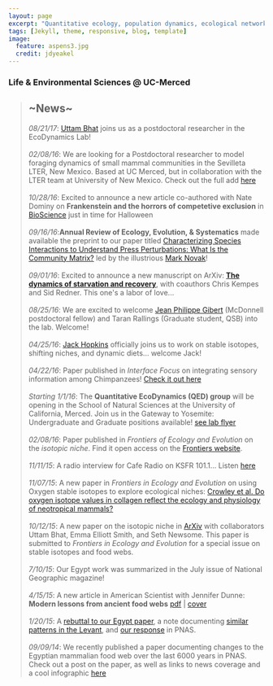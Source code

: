 ```yaml
---
layout: page
excerpt: "Quantitative ecology, population dynamics, ecological networks"
tags: [Jekyll, theme, responsive, blog, template]
image:
  feature: aspens3.jpg
  credit: jdyeakel
---
```


<!-- <span style="font-size:1em;">School of Natural Sciences @ UC-Merced</span> --> 

### Life & Environmental Sciences @ UC-Merced

> ## ~News~  
> *08/21/17*: [Uttam Bhat](https://scholar.google.com/citations?user=8AVQ7NgAAAAJ&hl=en) joins us as a postdoctoral researcher in the EcoDynamics Lab!
> <br>  
> *02/08/16*: We are looking for a Postdoctoral researcher to model foraging dynamics of small mammal communities in the Sevilleta LTER, New Mexico. Based at UC Merced, but in collaboration with the LTER team at University of New Mexico. Check out the full add [here](http://jdyeakel.github.io/Yeakel_postdoc.pdf)
> <br>   
> *10/28/16*: Excited to announce a new article co-authored with Nate Dominy on **Frankenstein and the horrors of competetive exclusion** in [BioScience](http://bioscience.oxfordjournals.org/cgi/content/full/biw133?ijkey=R3ZFUghwvm9zFz2&keytype=ref) just in time for Halloween
> <br>   
> *09/16/16*:**Annual Review of Ecology, Evolution, & Systematics** made available the preprint to our paper titled [Characterizing Species Interactions to Understand Press Perturbations: What Is the Community Matrix?](http://www.annualreviews.org/doi/abs/10.1146/annurev-ecolsys-032416-010215) led by the illustrious [Mark Novak](http://people.oregonstate.edu/~novakm/)!
> <br>  
> *09/01/16*: Excited to announce a new manuscript on ArXiv: [**The dynamics of starvation and recovery**](http://arxiv.org/abs/1608.08995), with coauthors Chris Kempes and Sid Redner. This one's a labor of love...
> <br>   
> *08/25/16*: We are excited to welcome [Jean Philippe Gibert](http://jeanpgibert.weebly.com) (McDonnell postdoctoral fellow) and Taran Rallings (Graduate student, QSB) into the lab. Welcome!
> <br>   
> *04/25/16*: [Jack Hopkins](http://jackhopkinswildlife.com) officially joins us to work on stable isotopes, shifting niches, and dynamic diets... welcome Jack!
> <br>  
> *04/22/16*: Paper published in *Interface Focus* on integrating sensory information among Chimpanzees! [Check it out here](http://rsfs.royalsocietypublishing.org/content/6/3/20160001)
> <br>  
> *Starting 1/1/16*: The **Quantitative EcoDynamics (QED) group** will be opening in the School of Natural Sciences at the University of California, Merced. Join us in the Gateway to Yosemite: Undergraduate and Graduate positions available! [see lab flyer](http://jdyeakel.github.io/pdfs/YeakelLabFlyer.pdf)
> <br>   
> *02/08/16*: Paper published in *Frontiers of Ecology and Evolution* on the *isotopic niche*. Find it open access on the [Frontiers website](http://journal.frontiersin.org/article/10.3389/fevo.2016.00001/full). 
> <br>   
> *11/11/15*: A radio interview for Cafe Radio on KSFR 101.1... Listen [here](http://jdyeakel.github.io/media/Yeakel_RadioCafe.mp3)
> <br>   
> *11/07/15*: A new paper in *Frontiers in Ecology and Evolution* on using Oxygen stable isotopes to explore ecological niches: [Crowley et al. Do oxygen isotope values in collagen reflect the ecology and physiology of neotropical mammals?](http://journal.frontiersin.org/article/10.3389/fevo.2015.00127/abstract) 
> <br>   
> *10/12/15*: A new paper on the isotopic niche in [ArXiv](http://arxiv.org/abs/1510.00767) with collaborators Uttam Bhat, Emma Elliott Smith, and Seth Newsome. This paper is submitted to *Frontiers in Ecology and Evolution* for a special issue on stable isotopes and food webs.
> <br>   
> *7/10/15*: Our Egypt work was summarized in the July issue of National Geographic magazine!
> <br>   
> *4/15/15*: A new article in American Scientist with Jennifer Dunne: **Modern lessons from ancient food webs** [pdf](http://jdyeakel.github.io/pdfs/2015-05Yeakel.pdf) | [cover](http://www.americanscientist.org/Libraries/images/20154614224311023-2015-05Cover.jpg)
> <br>   
> *1/20/15*: A [rebuttal to our Egypt paper](http://www.pnas.org/content/112/3/E239.extract.html?etoc), a note documenting [similar patterns in the Levant](http://www.pnas.org/content/112/3/E238.extract.html?etoc), and [our response](http://www.pnas.org/content/112/3/E240.extract.html?etoc) in PNAS.
> <br>   
> *09/09/14*: We recently published a paper documenting changes to the Egyptian mammalian food web over the last 6000 years in PNAS. Check out a post on the paper, as well as links to news coverage and a cool infographic [here](/posts/collapse-of-an-ancient-egyptian-food-web-in-pnas)

<!---
<span style="font-size:2em;">Greetings</span> my name is Justin Yeakel and I am currently an Omidyar postdoctoral fellow at the [Santa Fe Institute](http://www.santafe.edu) in Santa Fe, New Mexico.
My wife and I moved to Santa Fe during the summer of 2014 after having spent two years as a postdoctoral fellow at Simon Fraser University with [Dr. Jon Moore](http://moorelab.wix.com/moorelab) studying the impact of watershed structure on the population dynamics of freshwater animals.
At the Santa Fe Institute, I am exploring how different spatial structures impact consumer-resource relationships, and how these constraints trickle-up to impact the structure of biological communities.
In addition, I am currently building theoretical models of niche evolution, as well as developing methods to inform models of niche use from stable isotopic data.
These different approachs are meant to inform our understanding of the underlying constraints driving resource-use at the individual, species, and community levels.
-->
